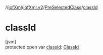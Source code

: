 //[iofXml](../../../index.md)/[iofXml.v2](../index.md)/[PreSelectedClass](index.md)/[classId](class-id.md)

# classId

[jvm]\
protected open var [classId](class-id.md): [ClassId](../-class-id/index.md)
